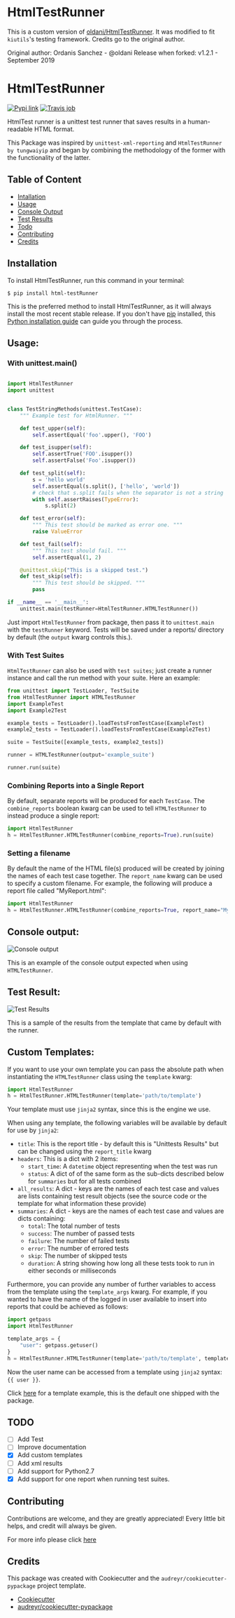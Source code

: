 # HtmlTestRunner

This is a custom version of [oldani/HtmlTestRunner](https://github.com/oldani/HtmlTestRunner). It was modified
to fit `kiutils`'s testing framework. Credits go to the original author.

Original author: Ordanis Sanchez - @oldani
Release when forked: v1.2.1 - September 2019

# HtmlTestRunner


[![Pypi link](https://img.shields.io/pypi/v/html-testRunner.svg)](https://pypi.python.org/pypi/html-testRunner)
[![Travis job](https://img.shields.io/travis/oldani/HtmlTestRunner.svg)](https://travis-ci.org/oldani/HtmlTestRunner)

HtmlTest runner is a unittest test runner that saves results in a human-readable HTML format.

This Package was inspired by ``unittest-xml-reporting`` and
``HtmlTestRunner by tungwaiyip`` and began by combining the methodology of the former with the functionality of the latter.

## Table of Content

- [Intallation](#installation)
- [Usage](#usage)
- [Console Output](#console-output)
- [Test Results](#test-result)
- [Todo](#todo)
- [Contributing](#contributing)
- [Credits](#credits)

## Installation


To install HtmlTestRunner, run this command in your terminal:

```batch
$ pip install html-testRunner
```

This is the preferred method to install HtmlTestRunner, as it will always install the most recent stable release.
If you don't have [pip](https://pip.pypa.io) installed, this [Python installation guide](http://docs.python-guide.org/en/latest/starting/installation/) can guide
you through the process.


## Usage:

### With unittest.main()

```python

import HtmlTestRunner
import unittest


class TestStringMethods(unittest.TestCase):
    """ Example test for HtmlRunner. """

    def test_upper(self):
        self.assertEqual('foo'.upper(), 'FOO')

    def test_isupper(self):
        self.assertTrue('FOO'.isupper())
        self.assertFalse('Foo'.isupper())

    def test_split(self):
        s = 'hello world'
        self.assertEqual(s.split(), ['hello', 'world'])
        # check that s.split fails when the separator is not a string
        with self.assertRaises(TypeError):
            s.split(2)

    def test_error(self):
        """ This test should be marked as error one. """
        raise ValueError

    def test_fail(self):
        """ This test should fail. """
        self.assertEqual(1, 2)

    @unittest.skip("This is a skipped test.")
    def test_skip(self):
        """ This test should be skipped. """
        pass

if __name__ == '__main__':
    unittest.main(testRunner=HtmlTestRunner.HTMLTestRunner())
```

Just import `HtmlTestRunner` from package, then pass it to `unittest.main` with the `testRunner` keyword.
Tests will be saved under a reports/ directory by default (the `output` kwarg controls this.).

### With Test Suites
`HtmlTestRunner` can also be used with `test suites`; just create a runner instance and call the run method with your suite.
Here an example:

```python
from unittest import TestLoader, TestSuite
from HtmlTestRunner import HTMLTestRunner
import ExampleTest
import Example2Test

example_tests = TestLoader().loadTestsFromTestCase(ExampleTest)
example2_tests = TestLoader().loadTestsFromTestCase(Example2Test)

suite = TestSuite([example_tests, example2_tests])

runner = HTMLTestRunner(output='example_suite')

runner.run(suite)
```

### Combining Reports into a Single Report

By default, separate reports will be produced for each `TestCase`.
The `combine_reports` boolean kwarg can be used to tell `HTMLTestRunner` to instead produce a single report:
 ```python
import HtmlTestRunner
h = HtmlTestRunner.HTMLTestRunner(combine_reports=True).run(suite)
 ```

### Setting a filename
By default the name of the HTML file(s) produced will be created by joining the names of each test case together.
The `report_name` kwarg can be used to specify a custom filename.
For example, the following will produce a report file called "MyReport.html":

```python
import HtmlTestRunner
h = HtmlTestRunner.HTMLTestRunner(combine_reports=True, report_name="MyReport", add_timestamp=False).run(suite)
```

## Console output:

![Console output](docs/console_output.png)

This is an example of the console output expected when using `HTMLTestRunner`.


## Test Result:

![Test Results](docs/test_results.gif)

This is a sample of the results from the template that came by default with the runner.

## Custom Templates:

If you want to use your own template you can pass the absolute path when instantiating the `HTMLTestRunner` class using the `template` kwarg:
 ```python
import HtmlTestRunner
h = HtmlTestRunner.HTMLTestRunner(template='path/to/template')
 ```
Your template must use `jinja2` syntax, since this is the engine we use.


When using any template, the following variables will be available by default for use by `jinja2`:

- `title`: This is the report title - by default this is "Unittests Results" but can be changed using the `report_title` kwarg
- `headers`: This is a dict with 2 items:
    - `start_time`: A `datetime` object representing when the test was run
    - `status`: A dict of of the same form as the sub-dicts described below for `summaries` but for all tests combined
- `all_results`: A dict - keys are the names of each test case and values are lists containing test result objects (see the source code or the template for what information these provide)
- `summaries`: A dict - keys are the names of each test case and values are dicts containing:
    - `total`: The total number of tests
    - `success`: The number of passed tests
    - `failure`: The number of failed tests
    - `error`: The number of errored tests
    - `skip`: The number of skipped tests
    - `duration`: A string showing how long all these tests took to run in either seconds or milliseconds
    
Furthermore, you can provide any number of further variables to access from the template using the `template_args` kwarg.
For example, if you wanted to have the name of the logged in user available to insert into reports that could be achieved as follows:
```python
import getpass
import HtmlTestRunner

template_args = {
    "user": getpass.getuser()
}
h = HtmlTestRunner.HTMLTestRunner(template='path/to/template', template_args=template_args)
```

Now the user name can be accessed from a template using `jinja2` syntax: `{{ user }}`.


Click [here](docs/example_template.html) for a template example, this is the default one shipped with the package.



## TODO

- [ ] Add Test
- [ ] Improve documentation
- [x] Add custom templates
- [ ] Add xml results
- [ ] Add support for Python2.7
- [x] Add support for one report when running test suites.

## Contributing

Contributions are welcome, and they are greatly appreciated! Every
little bit helps, and credit will always be given.

For more info please click [here](./CONTRIBUTING.md)

## Credits

This package was created with Cookiecutter and the `audreyr/cookiecutter-pypackage` project template.

- [Cookiecutter](https://github.com/audreyr/cookiecutter)
- [audreyr/cookiecutter-pypackage](https://github.com/audreyr/cookiecutter-pypackage)
